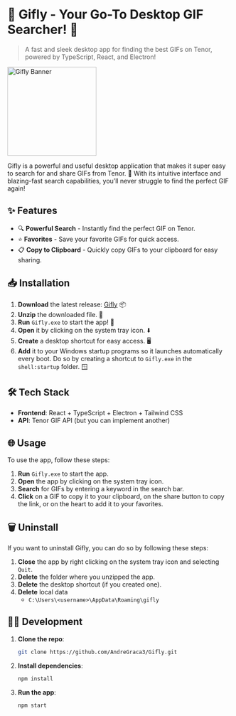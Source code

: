 # 🎉 Gifly - Your Go-To Desktop GIF Searcher! 🌟

> A fast and sleek desktop app for finding the best GIFs on Tenor, powered by TypeScript, React, and Electron!

<img src="https://cdn-icons-png.flaticon.com/512/5362/5362497.png" alt="Gifly Banner" width="200" height="200">

Gifly is a powerful and useful desktop application that makes it super easy to search for and share GIFs from Tenor. 🚀 With its intuitive interface and blazing-fast search capabilities, you’ll never struggle to find the perfect GIF again!

## ✨ Features

- 🔍 **Powerful Search** - Instantly find the perfect GIF on Tenor.
- ⭐ **Favorites** - Save your favorite GIFs for quick access.
- 📋 **Copy to Clipboard** - Quickly copy GIFs to your clipboard for easy sharing.

## 📥 Installation

1. **Download** the latest release: [Gifly](https://github.com/AndreGraca3/Gifly/releases) 📦
2. **Unzip** the downloaded file. 📂
3. **Run** `Gifly.exe` to start the app! 🚀
4. **Open** it by clicking on the system tray icon. ⬇️
5. **Create** a desktop shortcut for easy access. 🖥️
6. **Add** it to your Windows startup programs so it launches automatically every boot. Do so by creating a shortcut to `Gifly.exe` in the `shell:startup` folder. 🪟

## 🛠️ Tech Stack

- **Frontend**: React + TypeScript + Electron + Tailwind CSS
- **API**: Tenor GIF API (but you can implement another)

## 🌐 Usage

To use the app, follow these steps:

1. **Run** `Gifly.exe` to start the app.
2. **Open** the app by clicking on the system tray icon.
3. **Search** for GIFs by entering a keyword in the search bar.
4. **Click** on a GIF to copy it to your clipboard, on the share button to copy the link, or on the heart to add it to your favorites.

## 🗑️ Uninstall

If you want to uninstall Gifly, you can do so by following these steps:

1. **Close** the app by right clicking on the system tray icon and selecting `Quit`.
2. **Delete** the folder where you unzipped the app.
3. **Delete** the desktop shortcut (if you created one).
4. **Delete** local data
   - `C:\Users\<username>\AppData\Roaming\gifly`

## 👨‍💻 Development

1. **Clone the repo**:

   ```bash
   git clone https://github.com/AndreGraca3/Gifly.git
   ```

2. **Install dependencies**:

   ```bash
   npm install
   ```

3. **Run the app**:
   ```bash
   npm start
   ```
